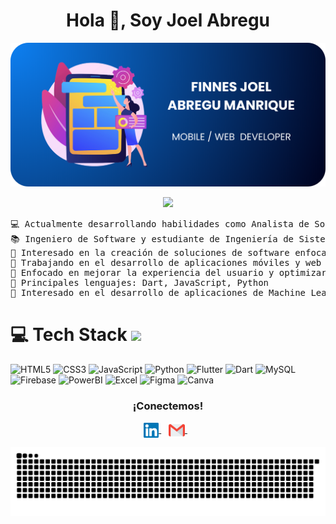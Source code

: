 <h1 align="center"> Hola 👋, Soy Joel Abregu</h1>

<a target="_blank" href="https://joelabregu.github.io/Portafolio/">
    <img src="https://github.com/JoelAbregu/JoelAbregu/blob/main/FINNES%20JOEL%20ABREGU%20MANRIQUE.png" alt="Portafolio de Joel Abregu" />
</a>

<p align="center">
    <a href="https://github.com/joelabregu">
        <img src="https://readme-typing-svg.herokuapp.com/?lines=Ingeniero+de+Software;Desarrollador+Frontend;Flutter+|+Dart+|+JavaScript+Entusiasta;Bases+de+Datos+|+Analista;Siempre+aprendiendo+nuevas+tecnologías&center=true&width=500&height=45">
    </a>
</p>

<pre>
💻 Actualmente desarrollando habilidades como Analista de Soporte N2 en tecnología
📚 Ingeniero de Software y estudiante de Ingeniería de Sistemas
📝 Interesado en la creación de soluciones de software enfocadas en el usuario
🔭 Trabajando en el desarrollo de aplicaciones móviles y web
🌱 Enfocado en mejorar la experiencia del usuario y optimizar procesos
🌟 Principales lenguajes: Dart, JavaScript, Python
🚩 Interesado en el desarrollo de aplicaciones de Machine Learning
</pre>

# 💻 Tech Stack <img src="https://media2.giphy.com/media/QssGEmpkyEOhBCb7e1/giphy.gif?cid=ecf05e47a0n3gi1bfqntqmob8g9aid1oyj2wr3ds3mg700bl&rid=giphy.gif" width="32px">

![HTML5](https://img.shields.io/badge/html5-%23E34F26.svg?style=for-the-badge&logo=html5&logoColor=white) 
![CSS3](https://img.shields.io/badge/css3-%231572B6.svg?style=for-the-badge&logo=css3&logoColor=white) 
![JavaScript](https://img.shields.io/badge/javascript-%23323330.svg?style=for-the-badge&logo=javascript&logoColor=%23F7DF1E) 
![Python](https://img.shields.io/badge/python-darkblue.svg?style=for-the-badge&logo=python&logoColor=white)
![Flutter](https://img.shields.io/badge/flutter-%2302569B.svg?style=for-the-badge&logo=flutter&logoColor=white) 
![Dart](https://img.shields.io/badge/dart-%230175C2.svg?style=for-the-badge&logo=dart&logoColor=white) 
![MySQL](https://img.shields.io/badge/mysql-%234479A1.svg?style=for-the-badge&logo=mysql&logoColor=white) 
![Firebase](https://img.shields.io/badge/firebase-%23039BE5.svg?style=for-the-badge&logo=firebase&logoColor=white)
![PowerBI](https://img.shields.io/badge/PowerBI-%23F2C811.svg?style=for-the-badge&logo=powerbi&logoColor=black)
![Excel](https://img.shields.io/badge/Microsoft_Excel-217346?style=for-the-badge&logo=microsoft-excel&logoColor=white) 
![Figma](https://img.shields.io/badge/figma-black.svg?style=for-the-badge&logo=figma&logoColor=red) 
![Canva](https://img.shields.io/badge/Canva-%2300C4CC.svg?style=for-the-badge&logo=Canva&logoColor=white)

<div align="center">
  <h3><b>¡Conectemos! </b></h3>
</div>

<p align="center">
<a href="https://www.linkedin.com/in/joelabregu/" target="_blank">
  <img align="center" alt="Joel Abregu | Linkedin" width="24px" src="https://github.com/SatYu26/SatYu26/blob/master/Assets/Linkedin.svg" />
</a> &nbsp;&nbsp;
<a href="mailto:abregumanriquef@gmail.com">
  <img align="center" alt="Joel Abregu | Gmail" width="26px" src="https://github.com/SatYu26/SatYu26/blob/master/Assets/Gmail.svg" />
</a> &nbsp;&nbsp;
</p>

<p align="center">
  <img src="https://github.com/StefanosSt/StefanosSt/blob/main/github-user-contribution.svg" alt="Contribuciones de Joel Abregu">
</p>

 
